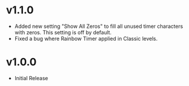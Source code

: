 # v1.1.0

* Added new setting "Show All Zeros" to fill all unused timer characters with zeros. This setting is off by default.
* Fixed a bug where Rainbow Timer applied in Classic levels.

# v1.0.0

* Initial Release